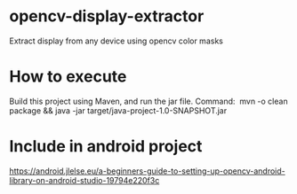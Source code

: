 # opencv-display-extractor
Extract display from any device using opencv color masks

# How to execute
Build this project using Maven, and run the jar file.
  Command:  mvn -o clean package && java -jar target/java-project-1.0-SNAPSHOT.jar <imagename>

# Include in android project
<https://android.jlelse.eu/a-beginners-guide-to-setting-up-opencv-android-library-on-android-studio-19794e220f3c>
